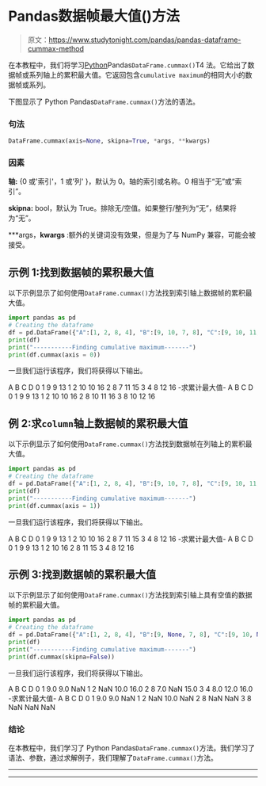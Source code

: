 # Pandas数据帧最大值()方法

> 原文：<https://www.studytonight.com/pandas/pandas-dataframe-cummax-method>

在本教程中，我们将学习[Python](https://www.studytonight.com/python/getting-started-with-python)Pandas`DataFrame.cummax()`T4 法。它给出了数据帧或系列轴上的累积最大值。它返回包含`cumulative maximum`的相同大小的数据帧或系列。

下图显示了 Python Pandas`DataFrame.cummax()`方法的语法。

### 句法

```py
DataFrame.cummax(axis=None, skipna=True, *args, **kwargs)
```

### 因素

**轴:** {0 或'索引'，1 或'列' }，默认为 0。轴的索引或名称。0 相当于“无”或“索引”。

**skipna:** bool，默认为 True。排除无/空值。如果整行/整列为“无”，结果将为“无”。

***args，**kwargs** :额外的关键词没有效果，但是为了与 NumPy 兼容，可能会被接受。

## 示例 1:找到数据帧的累积最大值

以下示例显示了如何使用`DataFrame.cummax()`方法找到索引轴上数据帧的累积最大值。

```py
import pandas as pd  
# Creating the dataframe 
df = pd.DataFrame({"A":[1, 2, 8, 4], "B":[9, 10, 7, 8], "C":[9, 10, 11, 12],"D":[13, 16, 15, 16]})
print(df)
print("-----------Finding cumulative maximum-------")
print(df.cummax(axis = 0))
```

一旦我们运行该程序，我们将获得以下输出。

A B C D
0 1 9 9 13
1 2 10 10 16
2 8 7 11 15
3 4 8 12 16
-求累计最大值-
A B C D
0 1 9 9 13
1 2 10 10 16
2 8 10 11 16
3 8 10 12 16

## 例 2:求`column`轴上数据帧的累积最大值

以下示例显示了如何使用`DataFrame.cummax()`方法找到数据帧在列轴上的累积最大值。

```py
import pandas as pd  
# Creating the dataframe 
df = pd.DataFrame({"A":[1, 2, 8, 4], "B":[9, 10, 7, 8], "C":[9, 10, 11, 12],"D":[13, 16, 15, 16]})
print(df)
print("-----------Finding cumulative maximum-------")
print(df.cummax(axis = 1))
```

一旦我们运行该程序，我们将获得以下输出。

A B C D
0 1 9 9 13
1 2 10 10 16
2 8 7 11 15
3 4 8 12 16
-求累计最大值-
A B C D
0 1 9 9 13
1 2 10 16
2 8 11 15
3 4 8 12 16

## 示例 3:找到数据帧的累积最大值

以下示例显示了如何使用`DataFrame.cummax()`方法找到索引轴上具有空值的数据帧的累积最大值。

```py
import pandas as pd  
# Creating the dataframe 
df = pd.DataFrame({"A":[1, 2, 8, 4], "B":[9, None, 7, 8], "C":[9, 10, None, 12],"D":[None, 16, 15, 16]}) 
print(df)
print("-----------Finding cumulative maximum-------")
print(df.cummax(skipna=False))
```

一旦我们运行该程序，我们将获得以下输出。

A B C D
0 1 9.0 9.0 NaN
1 2 NaN 10.0 16.0
2 8 7.0 NaN 15.0
3 4 8.0 12.0 16.0
-求累计最大值-
A B C D
0 1 9.0 9.0 NaN
1 2 NaN 10.0 NaN
2 8 NaN NaN
3 8 NaN NaN NaN

### 结论

在本教程中，我们学习了 Python Pandas`DataFrame.cummax()`方法。我们学习了语法、参数，通过求解例子，我们理解了`DataFrame.cummax()`方法。

* * *

* * *